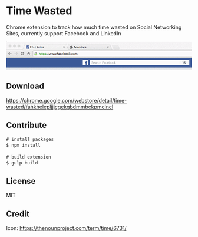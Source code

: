 # Time Wasted
Chrome extension to track how much time wasted on Social Networking Sites, currently support Facebook and LinkedIn

![Demo](demo.gif "Demo")

## Download
https://chrome.google.com/webstore/detail/time-wasted/fahkhelepljjjcgekgbdmmbckpmclncl

## Contribute
    # install packages
    $ npm install

    # build extension
    $ gulp build

## License
MIT

## Credit
Icon: https://thenounproject.com/term/time/6731/
